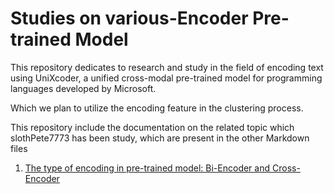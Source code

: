 # Studies on various-Encoder Pre-trained Model

This repository dedicates to research and study in the field of encoding text using UniXcoder, a unified cross-modal pre-trained model for programming languages developed by Microsoft.

Which we plan to utilize the encoding feature in the clustering process.

This repository include the documentation on the related topic which slothPete7773 has been study, which are present in the other Markdown files

1. [The type of encoding in pre-trained model: Bi-Encoder and Cross-Encoder](./encoder-approaches.md)

